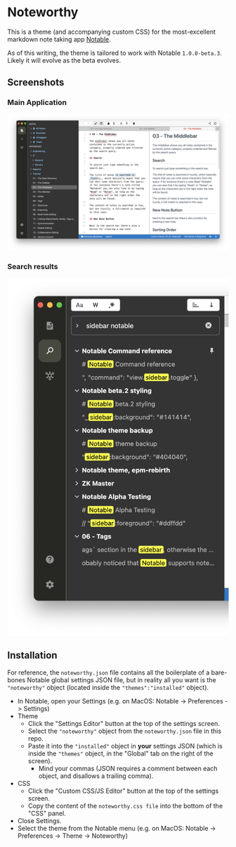 # Noteworthy
This is a theme (and accompanying custom CSS) for the most-excellent markdown note taking app [Notable](https://notable.app).

As of this writing, the theme is tailored to work with Notable `1.0.0-beta.3`.  Likely it will evolve as the beta evolves.

## Screenshots
### Main Application
![](media/noteworthy_screenshot.png)
### Search results
![](media/sidebar.png)

## Installation
For reference, the `noteworthy.json` file contains all the boilerplate of a bare-bones Notable global settings JSON file, but in reality all you want is the `"noteworthy"` object (located inside the `"themes":"installed"` object).

- In Notable, open your Settings (e.g. on MacOS: Notable -> Preferences -> Settings)
- Theme
    - Click the "Settings Editor" button at the top of the settings screen.
    - Select the `"noteworthy"` object from the `noteworthy.json` file in this repo.
    - Paste it into the `"installed"` object in **your** settings JSON (which is inside the `"themes"` object, in the "Global" tab on the right of the screen).
        - Mind your commas (JSON requires a comment between each object, and disallows a trailing comma).
- CSS
    - Click the "Custom CSS/JS Editor" button at the top of the settings screen.
    - Copy the content of the `noteworthy.css file` into the bottom of the "CSS" panel.
- Close Settings.
- Select the theme from the Notable menu (e.g. on MacOS: Notable -> Preferences -> Theme -> Noteworthy)